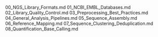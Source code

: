 00_NGS_Library_Formats.md
01_NCBI_EMBL_Databases.md
02_Library_Quality_Control.md
03_Preprocessing_Best_Practices.md
04_General_Analysis_Pipelines.md
05_Sequence_Assembly.md
06_Reference_Mapping.md
07_Sequence_Clustering_Deduplication.md
08_Quantification_Base_Calling.md